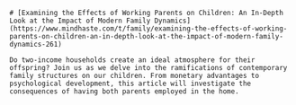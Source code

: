 
    # [Examining the Effects of Working Parents on Children: An In-Depth Look at the Impact of Modern Family Dynamics](https://www.mindhaste.com/t/family/examining-the-effects-of-working-parents-on-children-an-in-depth-look-at-the-impact-of-modern-family-dynamics-261)

    Do two-income households create an ideal atmosphere for their offspring? Join us as we delve into the ramifications of contemporary family structures on our children. From monetary advantages to psychological development, this article will investigate the consequences of having both parents employed in the home.
    